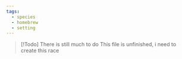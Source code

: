 ```yaml
---
tags:
  - species
  - homebrew
  - setting
---
```

> [!Todo] There is still much to do
> This file is unfinished, i need to create this race
